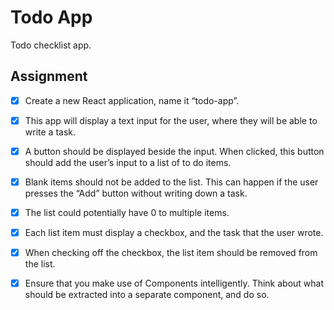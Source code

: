# Todo App
Todo checklist app.

## Assignment
- [x] Create a new React application, name it “todo-app”.

- [x] This app will display a text input for the user, where they will be able to write a task.

- [x] A button should be displayed beside the input. When clicked, this button should add the user’s input to a list of to do items.

- [x] Blank items should not be added to the list. This can happen if the user presses the “Add” button without writing down a task.

- [x] The list could potentially have 0 to multiple items.

- [x] Each list item must display a checkbox, and the task that the user wrote.

- [x] When checking off the checkbox, the list item should be removed from the list.

- [x] Ensure that you make use of Components intelligently. Think about what should be extracted into a separate component, and do so.
